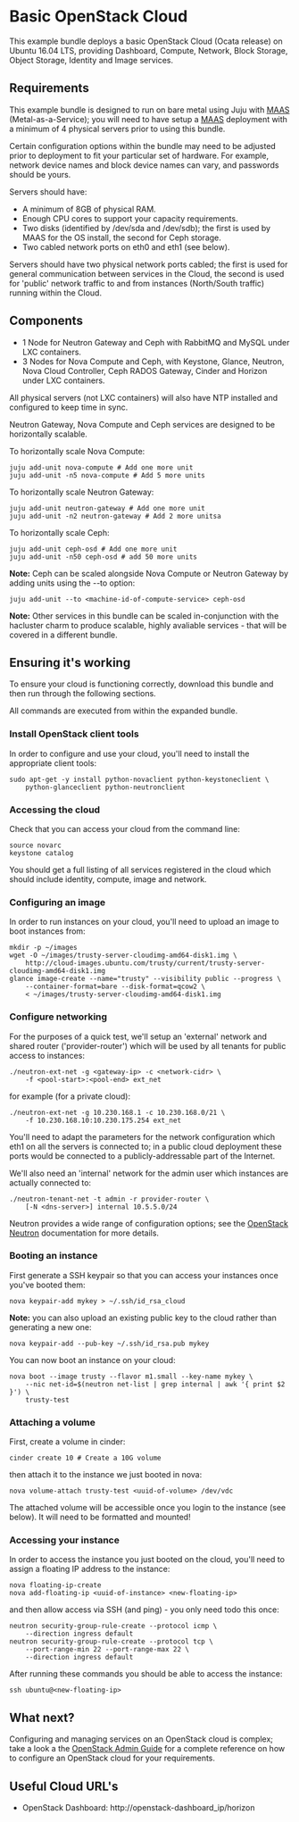 # Basic OpenStack Cloud

This example bundle deploys a basic OpenStack Cloud (Ocata release) on Ubuntu 16.04 LTS, providing Dashboard, Compute, Network, Block Storage, Object Storage, Identity and Image services.

## Requirements

This example bundle is designed to run on bare metal using Juju with [MAAS][] (Metal-as-a-Service); you will need to have setup a [MAAS][] deployment with a minimum of 4 physical servers prior to using this bundle.

Certain configuration options within the bundle may need to be adjusted prior to deployment to fit your particular set of hardware. For example, network device names and block device names can vary, and passwords should be yours.

Servers should have:

 - A minimum of 8GB of physical RAM.
 - Enough CPU cores to support your capacity requirements.
 - Two disks (identified by /dev/sda and /dev/sdb); the first is used by MAAS for the OS install, the second for Ceph storage.
 - Two cabled network ports on eth0 and eth1 (see below).

Servers should have two physical network ports cabled; the first is used for general communication between services in the Cloud, the second is used for 'public' network traffic to and from instances (North/South traffic) running within the Cloud.

## Components

 - 1 Node for Neutron Gateway and Ceph with RabbitMQ and MySQL under LXC containers.
 - 3 Nodes for Nova Compute and Ceph, with Keystone, Glance, Neutron, Nova Cloud Controller, Ceph RADOS Gateway, Cinder and Horizon under LXC containers.

All physical servers (not LXC containers) will also have NTP installed and configured to keep time in sync.

Neutron Gateway, Nova Compute and Ceph services are designed to be horizontally scalable.

To horizontally scale Nova Compute:

    juju add-unit nova-compute # Add one more unit
    juju add-unit -n5 nova-compute # Add 5 more units

To horizontally scale Neutron Gateway:

    juju add-unit neutron-gateway # Add one more unit
    juju add-unit -n2 neutron-gateway # Add 2 more unitsa

To horizontally scale Ceph:

    juju add-unit ceph-osd # Add one more unit
    juju add-unit -n50 ceph-osd # add 50 more units

**Note:** Ceph can be scaled alongside Nova Compute or Neutron Gateway by adding units using the --to option:

    juju add-unit --to <machine-id-of-compute-service> ceph-osd

**Note:** Other services in this bundle can be scaled in-conjunction with the hacluster charm to produce scalable, highly avaliable services - that will be covered in a different bundle.

## Ensuring it's working

To ensure your cloud is functioning correctly, download this bundle and then run through the following sections.

All commands are executed from within the expanded bundle.

### Install OpenStack client tools

In order to configure and use your cloud, you'll need to install the appropriate client tools:

    sudo apt-get -y install python-novaclient python-keystoneclient \
        python-glanceclient python-neutronclient

### Accessing the cloud

Check that you can access your cloud from the command line:

    source novarc
    keystone catalog

You should get a full listing of all services registered in the cloud which should include identity, compute, image and network.

### Configuring an image

In order to run instances on your cloud, you'll need to upload an image to boot instances from:

    mkdir -p ~/images
    wget -O ~/images/trusty-server-cloudimg-amd64-disk1.img \
        http://cloud-images.ubuntu.com/trusty/current/trusty-server-cloudimg-amd64-disk1.img
    glance image-create --name="trusty" --visibility public --progress \
        --container-format=bare --disk-format=qcow2 \
        < ~/images/trusty-server-cloudimg-amd64-disk1.img

### Configure networking

For the purposes of a quick test, we'll setup an 'external' network and shared router ('provider-router') which will be used by all tenants for public access to instances:

    ./neutron-ext-net -g <gateway-ip> -c <network-cidr> \
        -f <pool-start>:<pool-end> ext_net

for example (for a private cloud):

    ./neutron-ext-net -g 10.230.168.1 -c 10.230.168.0/21 \
        -f 10.230.168.10:10.230.175.254 ext_net

You'll need to adapt the parameters for the network configuration which eth1 on all the servers is connected to; in a public cloud deployment these ports would be connected to a publicly-addressable part of the Internet.

We'll also need an 'internal' network for the admin user which instances are actually connected to:

    ./neutron-tenant-net -t admin -r provider-router \
        [-N <dns-server>] internal 10.5.5.0/24

Neutron provides a wide range of configuration options; see the [OpenStack Neutron][] documentation for more details.

### Booting an instance

First generate a SSH keypair so that you can access your instances once you've booted them:

    nova keypair-add mykey > ~/.ssh/id_rsa_cloud

**Note:** you can also upload an existing public key to the cloud rather than generating a new one:

    nova keypair-add --pub-key ~/.ssh/id_rsa.pub mykey

You can now boot an instance on your cloud:

    nova boot --image trusty --flavor m1.small --key-name mykey \
        --nic net-id=$(neutron net-list | grep internal | awk '{ print $2 }') \
        trusty-test

### Attaching a volume

First, create a volume in cinder:

    cinder create 10 # Create a 10G volume

then attach it to the instance we just booted in nova:

    nova volume-attach trusty-test <uuid-of-volume> /dev/vdc

The attached volume will be accessible once you login to the instance (see below).  It will need to be formatted and mounted!

### Accessing your instance

In order to access the instance you just booted on the cloud, you'll need to assign a floating IP address to the instance:

    nova floating-ip-create
    nova add-floating-ip <uuid-of-instance> <new-floating-ip>

and then allow access via SSH (and ping) - you only need todo this once:

    neutron security-group-rule-create --protocol icmp \
        --direction ingress default
    neutron security-group-rule-create --protocol tcp \
        --port-range-min 22 --port-range-max 22 \
        --direction ingress default

After running these commands you should be able to access the instance:

    ssh ubuntu@<new-floating-ip>

## What next?

Configuring and managing services on an OpenStack cloud is complex; take a look a the [OpenStack Admin Guide][] for a complete reference on how to configure an OpenStack cloud for your requirements.

## Useful Cloud URL's

 - OpenStack Dashboard: http://openstack-dashboard_ip/horizon

[MAAS]: http://maas.ubuntu.com/docs
[Simplestreams]: https://launchpad.net/simplestreams
[OpenStack Neutron]: http://docs.openstack.org/admin-guide-cloud/content/ch_networking.html
[OpenStack Admin Guide]: http://docs.openstack.org/user-guide-admin/content
